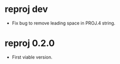 # reproj dev

* Fix bug to remove leading space in PROJ.4 string. 

# reproj 0.2.0

* First viable version. 

